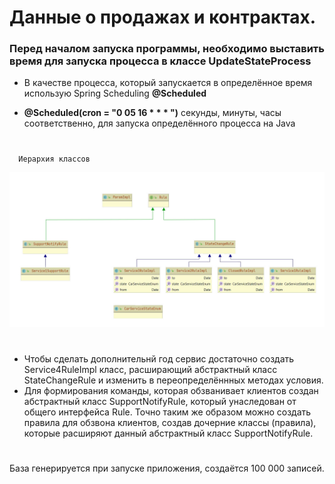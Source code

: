# Данные о продажах и контрактах.

### Перед началом запуска программы, необходимо выставить время для запуска процесса в классе UpdateStateProcess

* В качестве процесса, который запускается в определённое время использую Spring Scheduling  **@Scheduled** 

* **@Scheduled(cron = "0 05 16 * * * ")** секунды, минуты, часы соответственно, для запуска определённого процесса на Java

#

```
  Иерархия классов
```

![Страница входа](images/diagram_update.jpg)

#


* Чтобы сделать дополнительнй год сервис достаточно создать Service4RuleImpl класс, расширающий абстрактный класс StateChangeRule и изменить в переопределённных методах условия.
* Для формирования команды, которая обзванивает клиентов создан абстрактный класс SupportNotifyRule, который унаследован от общего интерфейса Rule. Точно таким же образом можно создать правила для обзвона клиентов, создав дочерние классы (правила), которые расширяют данный абстрактный класс SupportNotifyRule.

#
База генерируется при запуске приложения, создаётся 100 000 записей.
